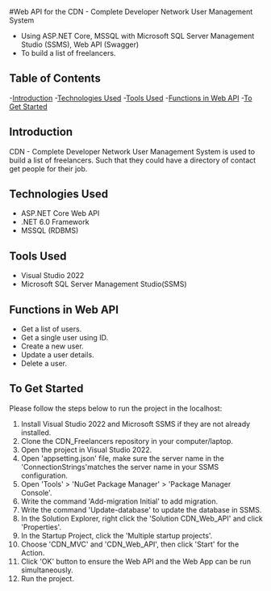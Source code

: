 #Web API for the CDN - Complete Developer Network User Management System

- Using ASP.NET Core, MSSQL with Microsoft SQL Server Management Studio (SSMS), Web API (Swagger)
- To build a list of freelancers.

## Table of Contents

-[Introduction](#Introduction)
-[Technologies Used](#Technologies-Used)
-[Tools Used](#Tools-Used)
-[Functions in Web API](#Functions-in-Web-API)
-[To Get Started](#To-Get-Started)

## Introduction
CDN - Complete Developer Network User Management System is used to build a list of freelancers. 
Such that they could have a directory of contact get people for their job.

## Technologies Used
- ASP.NET Core Web API
- .NET 6.0 Framework
- MSSQL (RDBMS)

## Tools Used
- Visual Studio 2022
- Microsoft SQL Server Management Studio(SSMS)

## Functions in Web API
- Get a list of users.
- Get a single user using ID.
- Create a new user.
- Update a user details.
- Delete a user.

## To Get Started
Please follow the steps below to run the project in the localhost:
1. Install Visual Studio 2022 and Microsoft SSMS if they are not already installed.
2. Clone the CDN_Freelancers repository in your computer/laptop.
3. Open the project in Visual Studio 2022.
4. Open 'appsetting.json' file, make sure the server name in the 'ConnectionStrings'matches the server name in your SSMS configuration.
5. Open 'Tools' > 'NuGet Package Manager' > 'Package Manager Console'.
6. Write the command 'Add-migration Initial' to add migration.
7. Write the command 'Update-database' to update the database in SSMS.
8. In the Solution Explorer, right click the 'Solution CDN_Web_API' and click 'Properties'.
9. In the Startup Project, click the 'Multiple startup projects'.
10. Choose 'CDN_MVC' and 'CDN_Web_API', then click 'Start' for the Action.
11. Click 'OK' button to ensure the Web API and the Web App can be run simultaneously.
12. Run the project.
